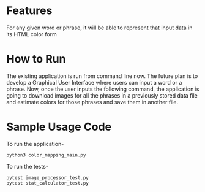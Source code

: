 # Features
For any given word or phrase, it will be able to represent that input data in its HTML color form

# How to Run
The existing application is run from command line now. The future plan is to develop a Graphical User Interface where users can input a word or a phrase.
Now, once the user inputs the following command, the application is going to download images for all the phrases in a previously stored data file and estimate colors for those phrases and save them in another file.

# Sample Usage Code
To run the application-
```
python3 color_mapping_main.py
```

To run the tests-
```
pytest image_processor_test.py
pytest stat_calculator_test.py
```
